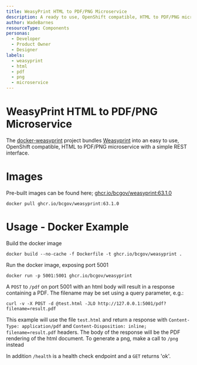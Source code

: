 ```yaml
---
title: WeasyPrint HTML to PDF/PNG Microservice
description: A ready to use, OpenShift compatible, HTML to PDF/PNG microservice for your application.
author: WadeBarnes
resourceType: Components
personas:
  - Developer
  - Product Owner
  - Designer
labels:
  - weasyprint
  - html
  - pdf
  - png
  - microservice
---
```

# WeasyPrint HTML to PDF/PNG Microservice

The [docker-weasyprint](https://github.com/BCDevOps/docker-weasyprint) project bundles [Weasyprint](http://weasyprint.org/) into an easy to use, OpenShift compatible, HTML to PDF/PNG microservice with a simple REST interface.

# Images

Pre-built images can be found here; [ghcr.io/bcgov/weasyprint:63.1.0](https://github.com/bcgov/docker-weasyprint/pkgs/container/weasyprint)

`docker pull ghcr.io/bcgov/weasyprint:63.1.0`

# Usage - Docker Example

Build the docker image

```
docker build --no-cache -f Dockerfile -t ghcr.io/bcgov/weasyprint .
```

Run the docker image, exposing port 5001

```
docker run -p 5001:5001 ghcr.io/bcgov/weasyprint
```

A `POST` to `/pdf` on port 5001 with an html body will result in a response containing a PDF. The filename may be set using a query parameter, e.g.:

```
curl -v -X POST -d @test.html -JLO http://127.0.0.1:5001/pdf?filename=result.pdf
```

This example will use the file `test.html` and return a response with `Content-Type: application/pdf` and `Content-Disposition: inline; filename=result.pdf` headers.  The body of the response will be the PDF rendering of the html document. To generate a png, make a call to `/png` instead

In addition `/health` is a health check endpoint and a `GET` returns 'ok'.
